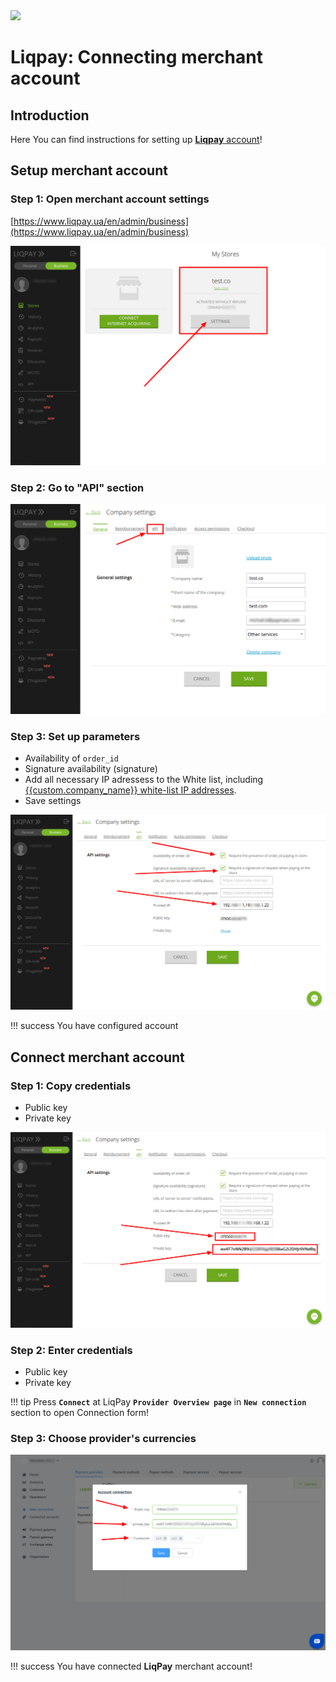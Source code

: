 <img src="https://static.openfintech.io/payment_providers/liqpay/logo.svg?w=300" width="300px" >

# Liqpay: Connecting merchant account

## Introduction

Here You can find  instructions for setting up [**Liqpay** account](https://www.liqpay.ua/)!

## Setup merchant account

### Step 1: Open merchant account settings
[https://www.liqpay.ua/en/admin/business](https://www.liqpay.ua/en/admin/business)

![Step 1](images/liqpay-step1.png)

### Step 2: Go to "API" section

![Step 2](images/liqpay-step2.png)

### Step 3: Set up parameters

-  Availability of `order_id`
-  Signature availability (signature)
-  Add all necessary IP adressess to the White list, including  [{{custom.company_name}} white-list IP addresses](/integration/ips/).
-  Save settings

![Step 3](images/liqpay-step3.png)
  

!!! success
    You have configured account

## Connect merchant account

### Step 1: Copy credentials

-  Public key
-  Private key

![Step 5](images/liqpay-step5.png)

### Step 2: Enter credentials

-  Public key
-  Private key

!!! tip
    Press **`Connect`** at LiqPay **`Provider Overview page`** in **`New connection`** section to open Connection form!

### Step 3: Choose provider's currencies



![Step 10](images/liqpay-step10.png)

!!! success
    You have connected **LiqPay** merchant account!
